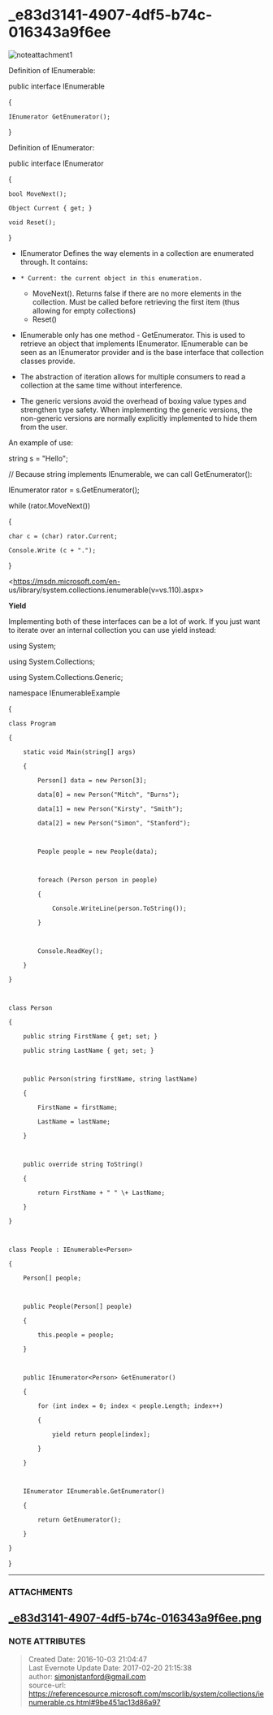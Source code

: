 # _e83d3141-4907-4df5-b74c-016343a9f6ee

![noteattachment1][943b29cf3fe5f37e4042b25c0825894f]

  

Definition of IEnumerable:

  

public interface IEnumerable

{

    IEnumerator GetEnumerator();

}

  

Definition of IEnumerator:

  

public interface IEnumerator

{

    bool MoveNext();

    Object Current { get; }

    void Reset();

}

  

  

  * IEnumerator Defines the way elements in a collection are enumerated through. It contains:

  *     * Current: the current object in this enumeration.
    * MoveNext(). Returns false if there are no more elements in the collection. Must be called before retrieving the first item (thus allowing for empty collections)
    * Reset()
  * IEnumerable only has one method - GetEnumerator. This is used to retrieve an object that implements IEnumerator. IEnumerable can be seen as an IEnumerator provider and is the base interface that collection classes provide.
  * The abstraction of iteration allows for multiple consumers to read a collection at the same time without interference.
  * The generic versions avoid the overhead of boxing value types and strengthen type safety. When implementing the generic versions, the non-generic versions are normally explicitly implemented to hide them from the user.

  

An example of use:

  

string s = "Hello";

// Because string implements IEnumerable, we can call GetEnumerator():

  

IEnumerator rator = s.GetEnumerator();

while (rator.MoveNext())

{

    char c = (char) rator.Current;

    Console.Write (c + ".");

}

  

<https://msdn.microsoft.com/en-
us/library/system.collections.ienumerable(v=vs.110).aspx>

  

 **Yield**

Implementing both of these interfaces can be a lot of work. If you just want
to iterate over an internal collection you can use yield instead:

  

using System;

using System.Collections;

using System.Collections.Generic;

  

namespace IEnumerableExample

{

    class Program

    {

        static void Main(string[] args)

        {

            Person[] data = new Person[3];

            data[0] = new Person("Mitch", "Burns");

            data[1] = new Person("Kirsty", "Smith");

            data[2] = new Person("Simon", "Stanford");

  

            People people = new People(data);

  

            foreach (Person person in people)

            {

                Console.WriteLine(person.ToString());

            }

  

            Console.ReadKey();

        }

    }

  

    class Person

    {

        public string FirstName { get; set; }

        public string LastName { get; set; }

  

        public Person(string firstName, string lastName)

        {

            FirstName = firstName;

            LastName = lastName;

        }

  

        public override string ToString()

        {

            return FirstName + " " \+ LastName;

        }

    }

  

    class People : IEnumerable<Person>

    {

        Person[] people;

  

        public People(Person[] people)

        {

            this.people = people;

        }

  

        public IEnumerator<Person> GetEnumerator()

        {

            for (int index = 0; index < people.Length; index++)

            {

                yield return people[index];

            }

        }

  

        IEnumerator IEnumerable.GetEnumerator()

        {

            return GetEnumerator();

        }

    }

}

  


---
### ATTACHMENTS
[943b29cf3fe5f37e4042b25c0825894f]: media/_e83d3141-4907-4df5-b74c-016343a9f6ee.png
[_e83d3141-4907-4df5-b74c-016343a9f6ee.png](media/_e83d3141-4907-4df5-b74c-016343a9f6ee.png)
---
### NOTE ATTRIBUTES
>Created Date: 2016-10-03 21:04:47  
>Last Evernote Update Date: 2017-02-20 21:15:38  
>author: simonjstanford@gmail.com  
>source-url: https://referencesource.microsoft.com/mscorlib/system/collections/ienumerable.cs.html#9be451ac13d86a97  
<!--stackedit_data:
eyJoaXN0b3J5IjpbLTUzNjgxMTY1NV19
-->